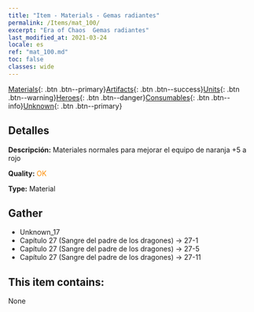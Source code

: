 ```yaml
---
title: "Item - Materials - Gemas radiantes"
permalink: /Items/mat_100/
excerpt: "Era of Chaos  Gemas radiantes"
last_modified_at: 2021-03-24
locale: es
ref: "mat_100.md"
toc: false
classes: wide
---
```

 [Materials](/es/Items/){: .btn .btn--primary}[Artifacts](/es/Items/Artifacts/){: .btn .btn--success}[Units](/es/Items/Units/){: .btn .btn--warning}[Heroes](/es/Items/Heroes/){: .btn .btn--danger}[Consumables](/es/Items/Consumables/){: .btn .btn--info}[Unknown](/es/Items/Unknown/){: .btn .btn--primary}

## Detalles
 **Descripción:** Materiales normales para mejorar el equipo de naranja +5 a rojo

 **Quality:** <span style="color: #FF8C00">OK</span>

 **Type:** Material

## Gather

*    Unknown_17 
*    Capítulo 27 (Sangre del padre de los dragones) -> 27-1 
*    Capítulo 27 (Sangre del padre de los dragones) -> 27-5 
*    Capítulo 27 (Sangre del padre de los dragones) -> 27-11 

## This item contains:

  None

